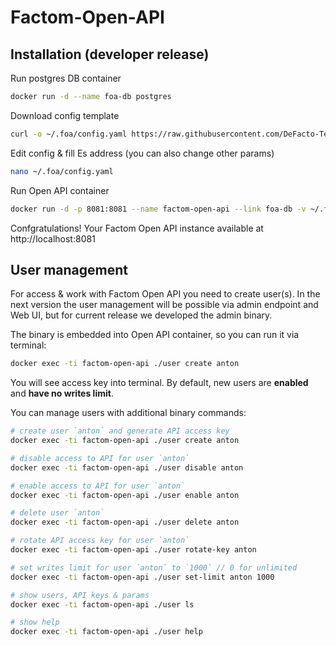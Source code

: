 # Factom-Open-API

## Installation (developer release)

Run postgres DB container
```bash
docker run -d --name foa-db postgres
```

Download config template
```bash
curl -o ~/.foa/config.yaml https://raw.githubusercontent.com/DeFacto-Team/Factom-Open-API/master/config.yaml.EXAMPLE
```

Edit config & fill Es address (you can also change other params)
```bash
nano ~/.foa/config.yaml
```

Run Open API container
```bash
docker run -d -p 8081:8081 --name factom-open-api --link foa-db -v ~/.foa:/foa_config defactoteam/factom-open-api:latest
```

Confgratulations!
Your Factom Open API instance available at http://localhost:8081

## User management

For access & work with Factom Open API you need to create user(s).
In the next version the user management will be possible via admin endpoint and Web UI, but for current release we developed the admin binary.

The binary is embedded into Open API container, so you can run it via terminal:
```bash
docker exec -ti factom-open-api ./user create anton
```
You will see access key into terminal.
By default, new users are **enabled** and **have no writes limit**.

You can manage users with additional binary commands:
```bash
# create user `anton` and generate API access key
docker exec -ti factom-open-api ./user create anton

# disable access to API for user `anton`
docker exec -ti factom-open-api ./user disable anton

# enable access to API for user `anton`
docker exec -ti factom-open-api ./user enable anton

# delete user `anton`
docker exec -ti factom-open-api ./user delete anton

# rotate API access key for user `anton`
docker exec -ti factom-open-api ./user rotate-key anton

# set writes limit for user `anton` to `1000` // 0 for unlimited
docker exec -ti factom-open-api ./user set-limit anton 1000

# show users, API keys & params
docker exec -ti factom-open-api ./user ls

# show help
docker exec -ti factom-open-api ./user help
```

